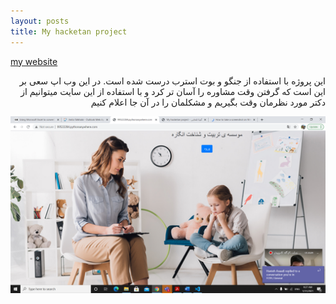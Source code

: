```yaml
---
layout: posts
title: My hacketan project
---
```




[my website](http://www.99522284.pythonanywhere.com)
<div dir="rtl">
این پروژه با استفاده از جنگو و بوت استرب درست شده است. در این وب اپ سعی بر این است که گرفتن وقت مشاوره را آسان تر کرد و با استفاده از این سایت میتوانیم از دکتر مورد نظرمان وقت بگیریم و مشکلمان را در آن جا اعلام کنیم
</div> 


![alt text](../assets/images/screenshot.jpg)  